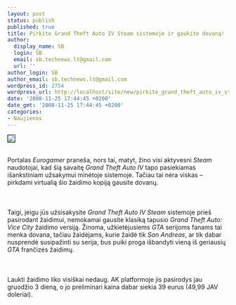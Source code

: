 ```yaml
---
layout: post
status: publish
published: true
title: Pirkite Grand Theft Auto IV Steam sistemoje ir gaukite dovaną!
author:
  display_name: SB
  login: SB
  email: sb.technews.lt@gmail.com
  url: ''
author_login: SB
author_email: sb.technews.lt@gmail.com
wordpress_id: 2754
wordpress_url: http://localhost/site/new/pirkite_grand_theft_auto_iv_steam_sistemoje_ir_gaukite_dovana/
date: '2008-11-25 17:44:45 +0200'
date_gmt: '2008-11-25 17:44:45 +0200'
categories:
- Naujienos
---
```

<div class="imgright"><img src="http://tbn3.google.com/images?q=tbn:BgELGC2mNbYUCM:http://globalnerdy.com/wordpress/wp-content/uploads/2008/01/grand_theft_auto_iv.jpg" border="1"></div>
<p><br>Portalas <i>Eurogamer</i> praneša, nors tai, matyt, žino visi aktyvesni <i>Steam</i> naudotojai, kad šią savaitę <i>Grand Theft Auto IV</i> tapo pasiekiamas išankstiniam užsakymui minėtoje sistemoje. Tačiau tai nėra viskas – pirkdami virtualią šio žaidimo kopiją gausite dovanų.<br />
<br><br />
<br>Taigi, jeigu jūs užsisakysite <i>Grand Theft Auto IV</i> <i>Steam</i> sistemoje prieš pasirodant žaidimui, nemokamai gausite klasiką tapusio <i>Grand Theft Auto: Vice City</i> žaidimo versiją. Žinoma, užkietėjusiems <i>GTA</i> serijoms fanams tai menka dovana, tačiau žaidėjams, kurie žaidė tik <i>San Andreas</i>, ar tik dabar nusprendė susipažinti su serija, bus puiki proga išbandyti vieną iš geriausių <i>GTA</i> frančizės žaidimų.<br />
<br><br />
<br>Laukti žaidimo liko visiškai nedaug. AK platformoje jis pasirodys jau gruodžio 3 dieną, o jo preliminari kaina dabar siekia 39 eurus (49,99 JAV doleriai).<br />
<br><br />
<br><br />
<br></p>
